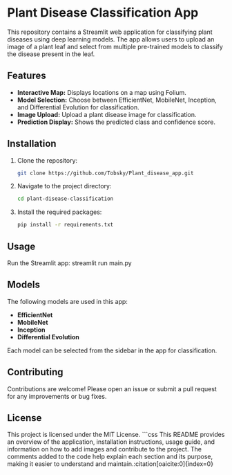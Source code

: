 # Plant Disease Classification App

This repository contains a Streamlit web application for classifying plant diseases using deep learning models. 
The app allows users to upload an image of a plant leaf and select from multiple pre-trained models to classify 
the disease present in the leaf.

## Features

- **Interactive Map:** Displays locations on a map using Folium.
- **Model Selection:** Choose between EfficientNet, MobileNet, Inception, and Differential Evolution for classification.
- **Image Upload:** Upload a plant disease image for classification.
- **Prediction Display:** Shows the predicted class and confidence score.

## Installation

1. Clone the repository:
   ```bash
   git clone https://github.com/Tobsky/Plant_disease_app.git

2. Navigate to the project directory:
    ```bash
    cd plant-disease-classification

3. Install the required packages:
    ```bash
    pip install -r requirements.txt

## Usage

Run the Streamlit app:
    streamlit run main.py

## Models
The following models are used in this app:

- **EfficientNet**
- **MobileNet**
- **Inception**
- **Differential Evolution**

Each model can be selected from the sidebar in the app for classification.

## Contributing
Contributions are welcome! Please open an issue or submit a pull request for any improvements or bug fixes.

## License
This project is licensed under the MIT License.
    ```css
    This README provides an overview of the application, installation instructions, usage guide, and information on how to add images and contribute to the project. The comments added to the code help explain each section and its purpose, making it easier to understand and maintain. &#8203;:citation[oaicite:0]{index=0}&#8203;
